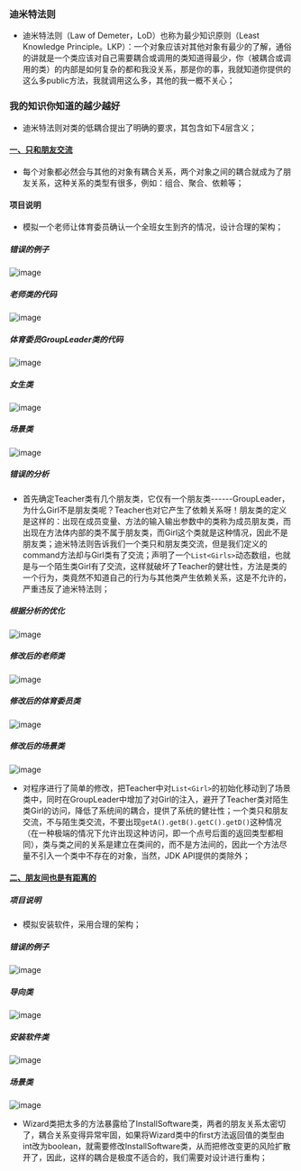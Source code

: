 ### 迪米特法则
+ 迪米特法则（Law of Demeter，LoD）也称为最少知识原则（Least Knowledge Principle。LKP）：一个对象应该对其他对象有最少的了解，通俗的讲就是一个类应该对自己需要耦合或调用的类知道得最少，你（被耦合或调用的类）的内部是如何复杂的都和我没关系，那是你的事，我就知道你提供的这么多public方法，我就调用这么多，其他的我一概不关心；
### 我的知识你知道的越少越好
+ 迪米特法则对类的低耦合提出了明确的要求，其包含如下4层含义；
#### [一、只和朋友交流]()
+ 每个对象都必然会与其他的对象有耦合关系，两个对象之间的耦合就成为了朋友关系，这种关系的类型有很多，例如：组合、聚合、依赖等；
#### 项目说明
+ 模拟一个老师让体育委员确认一个全班女生到齐的情况，设计合理的架构；
##### 错误的例子

![image](https://github.com/ningbaoqi/DesignModeAndFramework/blob/master/gif/pic-20.jpg)

##### 老师类的代码

![image](https://github.com/ningbaoqi/DesignModeAndFramework/blob/master/gif/pic-21.jpg)

##### 体育委员GroupLeader类的代码

![image](https://github.com/ningbaoqi/DesignModeAndFramework/blob/master/gif/pic-22.jpg)

##### 女生类

![image](https://github.com/ningbaoqi/DesignModeAndFramework/blob/master/gif/pic-23.jpg)

##### 场景类

![image](https://github.com/ningbaoqi/DesignModeAndFramework/blob/master/gif/pic-24.jpg)

##### 错误的分析
+ 首先确定Teacher类有几个朋友类，它仅有一个朋友类------GroupLeader，为什么Girl不是朋友类呢？Teacher也对它产生了依赖关系呀！朋友类的定义是这样的：出现在成员变量、方法的输入输出参数中的类称为成员朋友类，而出现在方法体内部的类不属于朋友类，而Girl这个类就是这种情况，因此不是朋友类；迪米特法则告诉我们一个类只和朋友类交流，但是我们定义的command方法却与Girl类有了交流；声明了一个`List<Girls>`动态数组，也就是与一个陌生类Girl有了交流，这样就破坏了Teacher的健壮性，方法是类的一个行为，类竟然不知道自己的行为与其他类产生依赖关系，这是不允许的，严重违反了迪米特法则；

##### 根据分析的优化

![image](https://github.com/ningbaoqi/DesignModeAndFramework/blob/master/gif/pic-25.jpg)

##### 修改后的老师类

![image](https://github.com/ningbaoqi/DesignModeAndFramework/blob/master/gif/pic-26.jpg)

##### 修改后的体育委员类

![image](https://github.com/ningbaoqi/DesignModeAndFramework/blob/master/gif/pic-27.jpg)

##### 修改后的场景类

![image](https://github.com/ningbaoqi/DesignModeAndFramework/blob/master/gif/pic-28.jpg)

+ 对程序进行了简单的修改，把Teacher中对`List<Girl>`的初始化移动到了场景类中，同时在GroupLeader中增加了对Girl的注入，避开了Teacher类对陌生类Girl的访问，降低了系统间的耦合，提供了系统的健壮性；一个类只和朋友交流，不与陌生类交流，不要出现`getA().getB().getC().getD()`这种情况（在一种极端的情况下允许出现这种访问，即一个点号后面的返回类型都相同），类与类之间的关系是建立在类间的，而不是方法间的，因此一个方法尽量不引入一个类中不存在的对象，当然，JDK API提供的类除外；

#### [二、朋友间也是有距离的]()

##### 项目说明
+ 模拟安装软件，采用合理的架构；

##### 错误的例子

![image](https://github.com/ningbaoqi/DesignModeAndFramework/blob/master/gif/pic-29.jpg)

##### 导向类

![image](https://github.com/ningbaoqi/DesignModeAndFramework/blob/master/gif/pic-30.jpg)

##### 安装软件类

![image](https://github.com/ningbaoqi/DesignModeAndFramework/blob/master/gif/pic-31.jpg)

##### 场景类

![image](https://github.com/ningbaoqi/DesignModeAndFramework/blob/master/gif/pic-32.jpg)

+ Wizard类把太多的方法暴露给了InstallSoftware类，两者的朋友关系太密切了，耦合关系变得异常牢固，如果将Wizard类中的first方法返回值的类型由int改为boolean，就需要修改InstallSoftware类，从而把修改变更的风险扩散开了，因此，这样的耦合是极度不适合的，我们需要对设计进行重构；
